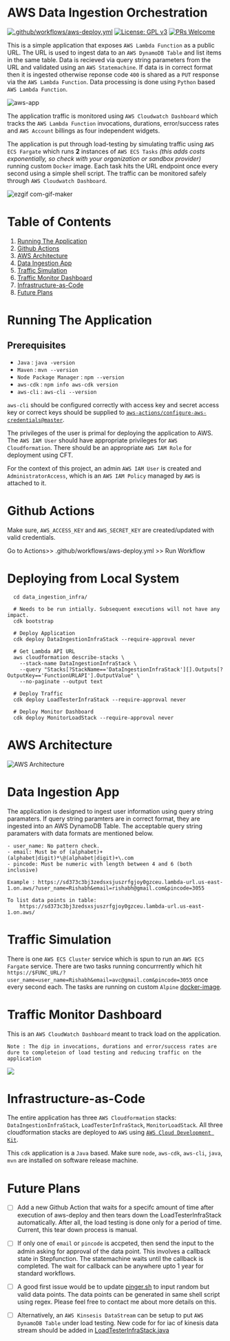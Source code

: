 # AWS Data Ingestion Orchestration

[![.github/workflows/aws-deploy.yml](https://github.com/onerishabh/data-ingestion-orchestration/actions/workflows/aws-deploy.yml/badge.svg)](https://github.com/onerishabh/data-ingestion-orchestration/actions/workflows/aws-deploy.yml) [![License: GPL v3](https://img.shields.io/badge/License-GPLv3-blue.svg)](https://www.gnu.org/licenses/gpl-3.0) [![PRs Welcome](https://img.shields.io/badge/PRs-welcome-brightgreen.svg?style=flat-square)](https://makeapullrequest.com)

This is a simple application that exposes `AWS Lambda Function` as a public URL. The URL is used to ingest data to an `AWS DynamoDB Table` and list items in the same table. Data is recieved via query string parameters from the URL and validated using an `AWS Statemachine`. If data is in correct format then it is ingested otherwise reponse code `400` is shared as a `PUT` response via the `AWS Lambda Function`. Data processing is done using `Python` based `AWS Lambda Function`.

![aws-app](./.github/images/aws_app.gif)

The application traffic is monitored using `AWS Cloudwatch Dashboard` which tracks the `AWS Lambda Function` invocations, durations, error/success rates and `AWS Account` billings as four independent widgets.

The application is put through load-testing by simulating traffic using `AWS ECS Fargate` which runs **2** instances of `AWS ECS Tasks` *(this adds costs exponentially, so check with your organization or sandbox provider)* running custom `Docker` image. Each task hits the URL endpoint once every second using a simple shell script. The traffic can be monitored safely through `AWS Cloudwatch Dashboard`. 

![ezgif com-gif-maker](./.github/images/app_demo.gif)

# Table of Contents
  1. [Running The Application](#running-the-application)
  2. [Github Actions](#github-actions)
  3. [AWS Architecture](#aws-architecture)
  4. [Data Ingestion App](#data-ingestion-app)
  5. [Traffic Simulation](#traffic-simulation)
  6. [Traffic Monitor Dashboard](#traffic-monitor-dashboard)
  7. [Infrastructure-as-Code](#infrastructure-as-code)
  8. [Future Plans](#future-plans)

# Running The Application

## Prerequisites
* `Java` : `java -version`
* `Maven` : `mvn --version`
* `Node Package Manager` : `npm --version`
* `aws-cdk` : `npm info aws-cdk version`
* `aws-cli` : `aws-cli --version`

`aws-cli` should be configured correctly with access key and secret access key or correct keys should be supplied to [`aws-actions/configure-aws-credentials@master`](.github/workflows/aws-deploy.yml). 

The privileges of the user is primal for deploying the application to AWS. The `AWS IAM User` should have appropriate privileges for `AWS Cloudformation`. There should be an appropriate `AWS IAM Role` for deployment using CFT. 

For the context of this project, an admin `AWS IAM User` is created and `AdministratorAccess`, which is an `AWS IAM Policy` managed by `AWS` is attached to it. 

# Github Actions
Make sure, `AWS_ACCESS_KEY` and `AWS_SECRET_KEY` are created/updated with valid credentials.

Go to Actions>> .github/workflows/aws-deploy.yml >> Run Workflow

# Deploying from Local System

```
  cd data_ingestion_infra/

  # Needs to be run intially. Subsequent executions will not have any impact.
  cdk bootstrap 

  # Deploy Application
  cdk deploy DataIngestionInfraStack --require-approval never

  # Get Lambda API URL
  aws cloudformation describe-stacks \
    --stack-name DataIngestionInfraStack \
    --query "Stacks[?StackName=='DataIngestionInfraStack'][].Outputs[?OutputKey=='FunctionURLAPI'].OutputValue" \
    --no-paginate --output text

  # Deploy Traffic
  cdk deploy LoadTesterInfraStack --require-approval never

  # Deploy Monitor Dashboard 
  cdk deploy MonitorLoadStack --require-approval never
```

# AWS Architecture

![AWS Architecture](./.github/images/AWS_architecture.png)

# Data Ingestion App

The application is designed to ingest user information using query string paramaters. If query string paramters are in correct format, they are ingested into an AWS DynamoDB Table. The acceptable query string paramaters with data formats are mentioned below. 
```
- user_name: No pattern check. 
- email: Must be of (alphabet)+(alphabet|digit)*\@(alphabet|digit)+\.com
- pincode: Must be numeric with length between 4 and 6 (both inclusive)

Example : https://sd373c3bj3zedsxsjuszrfgjoy0gzceu.lambda-url.us-east-1.on.aws/?user_name=Rishabh&email=rishabh@gmail.com&pincode=3055

To list data points in table:
    https://sd373c3bj3zedsxsjuszrfgjoy0gzceu.lambda-url.us-east-1.on.aws/
```

# Traffic Simulation
There is one `AWS ECS Cluster` service which is spun to run an `AWS ECS Fargate` service. There are two tasks running concurrrently which hit `https://$FUNC_URL/?user_name=user_name=Rishabh&email=avc@gmail.com&pincode=3055` once every second each. The tasks are running on custom `Alpine` [docker-image](./load_testing/Dockerfile). 

# Traffic Monitor Dashboard
This is an `AWS CloudWatch Dashboard` meant to track load on the application. 
```
Note : The dip in invocations, durations and error/success rates are dure to completeion of load testing and reducing traffic on the application
```

![](./.github/images/trafficDashboard.PNG)

# Infrastructure-as-Code
The entire application has three `AWS Cloudformation` stacks: `DataIngestionInfraStack`, `LoadTesterInfraStack`, `MonitorLoadStack`. All three cloudformation stacks are deployed to `AWS` using [`AWS Cloud Development Kit`](https://aws.amazon.com/cdk/). 

This `cdk` application is a `Java` based. Make sure `node`, `aws-cdk`, `aws-cli`, `java`, `mvn` are installed on software release machine. 

# Future Plans
- [ ] Add a new Github Action that waits for a specifc amount of time after execution of aws-deploy and then tears down the LoadTesterInfraStack automatically. After all, the load testing is done only for a period of time. Current, this tear down process is manual.

- [ ] If only one of `email` or `pincode` is accpeted, then send the input to the admin asking for approval of the data point. This involves a callback state in Stepfunction. The statemachine waits until the callback is completed. The wait for callback can be anywhere upto 1 year for standard workflows. 

- [ ] A good first issue would be to update [pinger.sh](load_testing/pinger.sh) to input random but valid data points. The data points can be generated in same shell script using regex. Please feel free to contact me about more details on this. 

- [ ] Alternatively, an `AWS Kinsesis DataStream` can be setup to put `AWS DynamoDB Table` under load testing. New code for for iac of kinesis data stream should be added in [LoadTesterInfraStack.java](data_ingestion_infra/src/main/java/com/myorg/LoadTesterInfraStack.java) 
